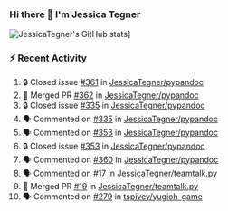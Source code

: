 ### Hi there 👋 I'm Jessica Tegner

![JessicaTegner's GitHub stats](https://github-readme-stats.vercel.app/api?username=jessicategner)]


### :zap: Recent Activity

<!--START_SECTION:activity-->
1. 🔒 Closed issue [#361](https://github.com/JessicaTegner/pypandoc/issues/361) in [JessicaTegner/pypandoc](https://github.com/JessicaTegner/pypandoc)
2. 🎉 Merged PR [#362](https://github.com/JessicaTegner/pypandoc/pull/362) in [JessicaTegner/pypandoc](https://github.com/JessicaTegner/pypandoc)
3. 🔒 Closed issue [#335](https://github.com/JessicaTegner/pypandoc/issues/335) in [JessicaTegner/pypandoc](https://github.com/JessicaTegner/pypandoc)
4. 🗣 Commented on [#335](https://github.com/JessicaTegner/pypandoc/issues/335#issuecomment-2040957691) in [JessicaTegner/pypandoc](https://github.com/JessicaTegner/pypandoc)
5. 🗣 Commented on [#353](https://github.com/JessicaTegner/pypandoc/issues/353#issuecomment-2040957434) in [JessicaTegner/pypandoc](https://github.com/JessicaTegner/pypandoc)
6. 🔒 Closed issue [#353](https://github.com/JessicaTegner/pypandoc/issues/353) in [JessicaTegner/pypandoc](https://github.com/JessicaTegner/pypandoc)
7. 🗣 Commented on [#360](https://github.com/JessicaTegner/pypandoc/pull/360#issuecomment-2040954854) in [JessicaTegner/pypandoc](https://github.com/JessicaTegner/pypandoc)
8. 🗣 Commented on [#17](https://github.com/JessicaTegner/teamtalk.py/pull/17#issuecomment-2035851822) in [JessicaTegner/teamtalk.py](https://github.com/JessicaTegner/teamtalk.py)
9. 🎉 Merged PR [#19](https://github.com/JessicaTegner/teamtalk.py/pull/19) in [JessicaTegner/teamtalk.py](https://github.com/JessicaTegner/teamtalk.py)
10. 🗣 Commented on [#279](https://github.com/tspivey/yugioh-game/pull/279#issuecomment-2002413694) in [tspivey/yugioh-game](https://github.com/tspivey/yugioh-game)
<!--END_SECTION:activity-->
